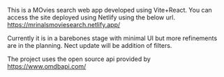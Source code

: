 This is a MOvies search web app developed using Vite+React.
You can access the site deployed using Netlify using the below url.
https://mrinalsmoviesearch.netlify.app/

Currently it is in a barebones stage with minimal UI but more refinements are in the planning.
Nect update will be addition of filters.

The project uses the open source api provided by https://www.omdbapi.com/


